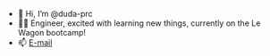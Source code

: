 - 👋 Hi, I’m @duda-prc
- 👩‍💻 Engineer, excited with learning new things, currently on the Le Wagon bootcamp!
- 📫 <a href="mailto:eduarda.prc@gmail.com" target="_blank"> E-mail </a>


